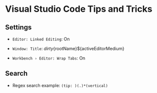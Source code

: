 # Visual Studio Code Tips and Tricks

## Settings

* `Editor: Linked Editing`: On

* `Window: Title`: ${dirty}${rootName}\${activeEditorMedium}

* `Workbench › Editor: Wrap Tabs`: On

## Search

* Regex search example: `(tip: )(.)*(vertical)`